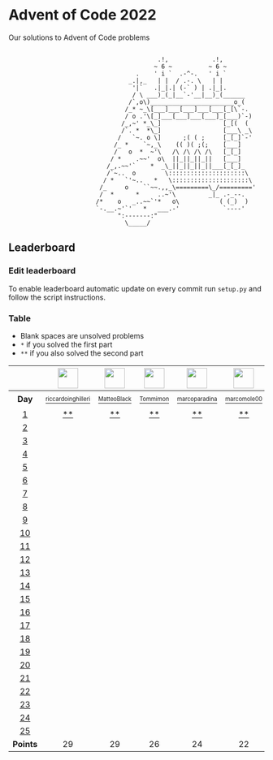 # Advent of Code 2022
Our solutions to Advent of Code problems 

```

                                         .!,            .!,
                                        ~ 6 ~          ~ 6 ~
                                   .    ' i `  .-^-.   ' i `
                                 _.|,_   | |  / .-. \   | |
                                  '|`   .|_|.| (-` ) | .|_|.
                                  / \ ___)_(_|__`-'__|__)_(______
                                 /`,o\)_______________________o_(
                                /_* ~_\[___]___[___]___[___[_[\`-.
                                / o .'\[_]___[___]___[___]_[___)`-)
                               /_,~' *_\_]                 [_[(  (
                               /`. *  *\_]                 [___\ _\
                              /   `~. o \]      ;( ( ;     [_[_]`-'
                             /_ *    `~,_\    (( )( ;(;    [___]
                             /   o  *  ~'\   /\ /\ /\ /\   [_[_]
                            / *    .~~'  o\  ||_||_||_||   [___]
                           /_,.~~'`    *  _\_||_||_||_||___[_[_]_
                           /`~..  o        \:::::::::::::::::::::\
                          / *   `'~..   *   \:::::::::::::::::::::\
                         /_     o    ``~~.,,_\=========\_/========='
                         /  *      *     ..~'\         _|_ .-_--.
                        /*    o   _..~~`'*   o\           ( (_)  )
                        `-.__.~'`'   *   ___.-'            `----'
                              ":-------:"
                                \_____/
```

## Leaderboard

### Edit leaderboard
To enable leaderboard automatic update on every commit run `setup.py` and
follow the script instructions.

### Table
- Blank spaces are unsolved problems
- `*` if you solved the first part
- `**` if you also solved the second part

<!---LEADERBOARD_GRID_BEGIN:1669938872
Tommimon,https://avatars.githubusercontent.com/u/37435103?v=4
Gonduls,https://avatars.githubusercontent.com/u/74541475?v=4
Marco Molè,https://avatars.githubusercontent.com/u/57618578?v=4,marcomole00
marcoparadina,https://avatars.githubusercontent.com/u/18370800?v=4
MatteoBlack,https://avatars.githubusercontent.com/u/62394493?v=4,IronBlack,MatteoBlack
matteomiceli,https://avatars.githubusercontent.com/u/58422802?v=4
mynam3isg00d,https://avatars.githubusercontent.com/u/36343432?v=4
Puricelli,https://avatars.githubusercontent.com/u/80168364?v=4
riccardo-negri,https://avatars.githubusercontent.com/u/67798955?v=4
riccardoinghilleri,https://avatars.githubusercontent.com/u/100593859?v=4
Alessandro Nazzari,https://avatars.githubusercontent.com/u/24700291?v=4,zoythum
LEADERBOARD_GRID_END--->
| | <a href="https://github.com/riccardoinghilleri"><img src="https://avatars.githubusercontent.com/u/100593859?v=4" width="40" height="40"/></a> | <a href="https://github.com/IronBlack"><img src="https://avatars.githubusercontent.com/u/62394493?v=4" width="40" height="40"/></a> | <a href="https://github.com/Tommimon"><img src="https://avatars.githubusercontent.com/u/37435103?v=4" width="40" height="40"/></a> | <a href="https://github.com/marcoparadina"><img src="https://avatars.githubusercontent.com/u/18370800?v=4" width="40" height="40"/></a> | <a href="https://github.com/marcomole00"><img src="https://avatars.githubusercontent.com/u/57618578?v=4" width="40" height="40"/></a> | <a href="https://github.com/Gonduls"><img src="https://avatars.githubusercontent.com/u/74541475?v=4" width="40" height="40"/></a> | <a href="https://github.com/zoythum"><img src="https://avatars.githubusercontent.com/u/24700291?v=4" width="40" height="40"/></a> | <a href="https://github.com/mynam3isg00d"><img src="https://avatars.githubusercontent.com/u/36343432?v=4" width="40" height="40"/></a> | <a href="https://github.com/Puricelli"><img src="https://avatars.githubusercontent.com/u/80168364?v=4" width="40" height="40"/></a> | <a href="https://github.com/riccardo-negri"><img src="https://avatars.githubusercontent.com/u/67798955?v=4" width="40" height="40"/></a> |
| :---: | :---: | :---: | :---: | :---: | :---: | :---: | :---: | :---: | :---: | :---: |
| **Day** | <a href="https://github.com/riccardoinghilleri"><sup><sub>riccardoinghilleri</sub></sup></a> | <a href="https://github.com/IronBlack"><sup><sub>MatteoBlack</sub></sup></a> | <a href="https://github.com/Tommimon"><sup><sub>Tommimon</sub></sup></a> | <a href="https://github.com/marcoparadina"><sup><sub>marcoparadina</sub></sup></a> | <a href="https://github.com/marcomole00"><sup><sub>marcomole00</sub></sup></a> | <a href="https://github.com/Gonduls"><sup><sub>Gonduls</sub></sup></a> | <a href="https://github.com/zoythum"><sup><sub>zoythum</sub></sup></a> | <a href="https://github.com/mynam3isg00d"><sup><sub>mynam3isg00d</sub></sup></a> | <a href="https://github.com/Puricelli"><sup><sub>Puricelli</sub></sup></a> | <a href="https://github.com/riccardo-negri"><sup><sub>riccardo-negri</sub></sup></a> |
| [1][d1] | [**][d1u0] | [**][d1u1] | [**][d1u2] | [**][d1u3] | [**][d1u4] | [**][d1u5] | [**][d1u6] | [**][d1u7] | [**][d1u8] | [**][d1u9] |
| [2][d2] | [ ][d2u0] | [ ][d2u1] | [ ][d2u2] | [ ][d2u3] | [ ][d2u4] | [ ][d2u5] | [ ][d2u6] | [ ][d2u7] | [ ][d2u8] | [ ][d2u9] |
| [3][d3] | [ ][d3u0] | [ ][d3u1] | [ ][d3u2] | [ ][d3u3] | [ ][d3u4] | [ ][d3u5] | [ ][d3u6] | [ ][d3u7] | [ ][d3u8] | [ ][d3u9] |
| [4][d4] | [ ][d4u0] | [ ][d4u1] | [ ][d4u2] | [ ][d4u3] | [ ][d4u4] | [ ][d4u5] | [ ][d4u6] | [ ][d4u7] | [ ][d4u8] | [ ][d4u9] |
| [5][d5] | [ ][d5u0] | [ ][d5u1] | [ ][d5u2] | [ ][d5u3] | [ ][d5u4] | [ ][d5u5] | [ ][d5u6] | [ ][d5u7] | [ ][d5u8] | [ ][d5u9] |
| [6][d6] | [ ][d6u0] | [ ][d6u1] | [ ][d6u2] | [ ][d6u3] | [ ][d6u4] | [ ][d6u5] | [ ][d6u6] | [ ][d6u7] | [ ][d6u8] | [ ][d6u9] |
| [7][d7] | [ ][d7u0] | [ ][d7u1] | [ ][d7u2] | [ ][d7u3] | [ ][d7u4] | [ ][d7u5] | [ ][d7u6] | [ ][d7u7] | [ ][d7u8] | [ ][d7u9] |
| [8][d8] | [ ][d8u0] | [ ][d8u1] | [ ][d8u2] | [ ][d8u3] | [ ][d8u4] | [ ][d8u5] | [ ][d8u6] | [ ][d8u7] | [ ][d8u8] | [ ][d8u9] |
| [9][d9] | [ ][d9u0] | [ ][d9u1] | [ ][d9u2] | [ ][d9u3] | [ ][d9u4] | [ ][d9u5] | [ ][d9u6] | [ ][d9u7] | [ ][d9u8] | [ ][d9u9] |
| [10][d10] | [ ][d10u0] | [ ][d10u1] | [ ][d10u2] | [ ][d10u3] | [ ][d10u4] | [ ][d10u5] | [ ][d10u6] | [ ][d10u7] | [ ][d10u8] | [ ][d10u9] |
| [11][d11] | [ ][d11u0] | [ ][d11u1] | [ ][d11u2] | [ ][d11u3] | [ ][d11u4] | [ ][d11u5] | [ ][d11u6] | [ ][d11u7] | [ ][d11u8] | [ ][d11u9] |
| [12][d12] | [ ][d12u0] | [ ][d12u1] | [ ][d12u2] | [ ][d12u3] | [ ][d12u4] | [ ][d12u5] | [ ][d12u6] | [ ][d12u7] | [ ][d12u8] | [ ][d12u9] |
| [13][d13] | [ ][d13u0] | [ ][d13u1] | [ ][d13u2] | [ ][d13u3] | [ ][d13u4] | [ ][d13u5] | [ ][d13u6] | [ ][d13u7] | [ ][d13u8] | [ ][d13u9] |
| [14][d14] | [ ][d14u0] | [ ][d14u1] | [ ][d14u2] | [ ][d14u3] | [ ][d14u4] | [ ][d14u5] | [ ][d14u6] | [ ][d14u7] | [ ][d14u8] | [ ][d14u9] |
| [15][d15] | [ ][d15u0] | [ ][d15u1] | [ ][d15u2] | [ ][d15u3] | [ ][d15u4] | [ ][d15u5] | [ ][d15u6] | [ ][d15u7] | [ ][d15u8] | [ ][d15u9] |
| [16][d16] | [ ][d16u0] | [ ][d16u1] | [ ][d16u2] | [ ][d16u3] | [ ][d16u4] | [ ][d16u5] | [ ][d16u6] | [ ][d16u7] | [ ][d16u8] | [ ][d16u9] |
| [17][d17] | [ ][d17u0] | [ ][d17u1] | [ ][d17u2] | [ ][d17u3] | [ ][d17u4] | [ ][d17u5] | [ ][d17u6] | [ ][d17u7] | [ ][d17u8] | [ ][d17u9] |
| [18][d18] | [ ][d18u0] | [ ][d18u1] | [ ][d18u2] | [ ][d18u3] | [ ][d18u4] | [ ][d18u5] | [ ][d18u6] | [ ][d18u7] | [ ][d18u8] | [ ][d18u9] |
| [19][d19] | [ ][d19u0] | [ ][d19u1] | [ ][d19u2] | [ ][d19u3] | [ ][d19u4] | [ ][d19u5] | [ ][d19u6] | [ ][d19u7] | [ ][d19u8] | [ ][d19u9] |
| [20][d20] | [ ][d20u0] | [ ][d20u1] | [ ][d20u2] | [ ][d20u3] | [ ][d20u4] | [ ][d20u5] | [ ][d20u6] | [ ][d20u7] | [ ][d20u8] | [ ][d20u9] |
| [21][d21] | [ ][d21u0] | [ ][d21u1] | [ ][d21u2] | [ ][d21u3] | [ ][d21u4] | [ ][d21u5] | [ ][d21u6] | [ ][d21u7] | [ ][d21u8] | [ ][d21u9] |
| [22][d22] | [ ][d22u0] | [ ][d22u1] | [ ][d22u2] | [ ][d22u3] | [ ][d22u4] | [ ][d22u5] | [ ][d22u6] | [ ][d22u7] | [ ][d22u8] | [ ][d22u9] |
| [23][d23] | [ ][d23u0] | [ ][d23u1] | [ ][d23u2] | [ ][d23u3] | [ ][d23u4] | [ ][d23u5] | [ ][d23u6] | [ ][d23u7] | [ ][d23u8] | [ ][d23u9] |
| [24][d24] | [ ][d24u0] | [ ][d24u1] | [ ][d24u2] | [ ][d24u3] | [ ][d24u4] | [ ][d24u5] | [ ][d24u6] | [ ][d24u7] | [ ][d24u8] | [ ][d24u9] |
| [25][d25] | [ ][d25u0] | [ ][d25u1] | [ ][d25u2] | [ ][d25u3] | [ ][d25u4] | [ ][d25u5] | [ ][d25u6] | [ ][d25u7] | [ ][d25u8] | [ ][d25u9] |
| **Points** | 29 | 29 | 26 | 24 | 22 | 18 | 16 | 12 | 6 | 4 |


[d1]: https://adventofcode.com/2022/day/1
[d2]: https://adventofcode.com/2022/day/2
[d3]: https://adventofcode.com/2022/day/3
[d4]: https://adventofcode.com/2022/day/4
[d5]: https://adventofcode.com/2022/day/5
[d6]: https://adventofcode.com/2022/day/6
[d7]: https://adventofcode.com/2022/day/7
[d8]: https://adventofcode.com/2022/day/8
[d9]: https://adventofcode.com/2022/day/9
[d10]: https://adventofcode.com/2022/day/10
[d11]: https://adventofcode.com/2022/day/11
[d12]: https://adventofcode.com/2022/day/12
[d13]: https://adventofcode.com/2022/day/13
[d14]: https://adventofcode.com/2022/day/14
[d15]: https://adventofcode.com/2022/day/15
[d16]: https://adventofcode.com/2022/day/16
[d17]: https://adventofcode.com/2022/day/17
[d18]: https://adventofcode.com/2022/day/18
[d19]: https://adventofcode.com/2022/day/19
[d20]: https://adventofcode.com/2022/day/20
[d21]: https://adventofcode.com/2022/day/21
[d22]: https://adventofcode.com/2022/day/22
[d23]: https://adventofcode.com/2022/day/23
[d24]: https://adventofcode.com/2022/day/24
[d25]: https://adventofcode.com/2022/day/25


[d1u0]: https://github.com/Tommimon/advent-of-code-2022/tree/main/riccardoinghilleri/d01
[d1u1]: https://github.com/Tommimon/advent-of-code-2022/tree/main/MatteoBlack/d01
[d1u2]: https://github.com/Tommimon/advent-of-code-2022/tree/main/Tommimon/d01
[d1u3]: https://github.com/Tommimon/advent-of-code-2022/tree/main/marcoparadina/d01
[d1u4]: https://github.com/Tommimon/advent-of-code-2022/tree/main/marcomole00/d01
[d1u5]: https://github.com/Tommimon/advent-of-code-2022/tree/main/Gonduls/d01
[d1u6]: https://github.com/Tommimon/advent-of-code-2022/tree/main/zoythum/d01
[d1u7]: https://github.com/Tommimon/advent-of-code-2022/tree/main/mynam3isg00d/d01
[d1u8]: https://github.com/Tommimon/advent-of-code-2022/tree/main/Puricelli/d01
[d1u9]: https://github.com/Tommimon/advent-of-code-2022/tree/main/riccardo-negri/d01
[d2u0]: https://github.com/Tommimon/advent-of-code-2022/tree/main/riccardoinghilleri/d02
[d2u1]: https://github.com/Tommimon/advent-of-code-2022/tree/main/MatteoBlack/d02
[d2u2]: https://github.com/Tommimon/advent-of-code-2022/tree/main/Tommimon/d02
[d2u3]: https://github.com/Tommimon/advent-of-code-2022/tree/main/marcoparadina/d02
[d2u4]: https://github.com/Tommimon/advent-of-code-2022/tree/main/marcomole00/d02
[d2u5]: https://github.com/Tommimon/advent-of-code-2022/tree/main/Gonduls/d02
[d2u6]: https://github.com/Tommimon/advent-of-code-2022/tree/main/zoythum/d02
[d2u7]: https://github.com/Tommimon/advent-of-code-2022/tree/main/mynam3isg00d/d02
[d2u8]: https://github.com/Tommimon/advent-of-code-2022/tree/main/Puricelli/d02
[d2u9]: https://github.com/Tommimon/advent-of-code-2022/tree/main/riccardo-negri/d02
[d3u0]: https://github.com/Tommimon/advent-of-code-2022/tree/main/riccardoinghilleri/d03
[d3u1]: https://github.com/Tommimon/advent-of-code-2022/tree/main/MatteoBlack/d03
[d3u2]: https://github.com/Tommimon/advent-of-code-2022/tree/main/Tommimon/d03
[d3u3]: https://github.com/Tommimon/advent-of-code-2022/tree/main/marcoparadina/d03
[d3u4]: https://github.com/Tommimon/advent-of-code-2022/tree/main/marcomole00/d03
[d3u5]: https://github.com/Tommimon/advent-of-code-2022/tree/main/Gonduls/d03
[d3u6]: https://github.com/Tommimon/advent-of-code-2022/tree/main/zoythum/d03
[d3u7]: https://github.com/Tommimon/advent-of-code-2022/tree/main/mynam3isg00d/d03
[d3u8]: https://github.com/Tommimon/advent-of-code-2022/tree/main/Puricelli/d03
[d3u9]: https://github.com/Tommimon/advent-of-code-2022/tree/main/riccardo-negri/d03
[d4u0]: https://github.com/Tommimon/advent-of-code-2022/tree/main/riccardoinghilleri/d04
[d4u1]: https://github.com/Tommimon/advent-of-code-2022/tree/main/MatteoBlack/d04
[d4u2]: https://github.com/Tommimon/advent-of-code-2022/tree/main/Tommimon/d04
[d4u3]: https://github.com/Tommimon/advent-of-code-2022/tree/main/marcoparadina/d04
[d4u4]: https://github.com/Tommimon/advent-of-code-2022/tree/main/marcomole00/d04
[d4u5]: https://github.com/Tommimon/advent-of-code-2022/tree/main/Gonduls/d04
[d4u6]: https://github.com/Tommimon/advent-of-code-2022/tree/main/zoythum/d04
[d4u7]: https://github.com/Tommimon/advent-of-code-2022/tree/main/mynam3isg00d/d04
[d4u8]: https://github.com/Tommimon/advent-of-code-2022/tree/main/Puricelli/d04
[d4u9]: https://github.com/Tommimon/advent-of-code-2022/tree/main/riccardo-negri/d04
[d5u0]: https://github.com/Tommimon/advent-of-code-2022/tree/main/riccardoinghilleri/d05
[d5u1]: https://github.com/Tommimon/advent-of-code-2022/tree/main/MatteoBlack/d05
[d5u2]: https://github.com/Tommimon/advent-of-code-2022/tree/main/Tommimon/d05
[d5u3]: https://github.com/Tommimon/advent-of-code-2022/tree/main/marcoparadina/d05
[d5u4]: https://github.com/Tommimon/advent-of-code-2022/tree/main/marcomole00/d05
[d5u5]: https://github.com/Tommimon/advent-of-code-2022/tree/main/Gonduls/d05
[d5u6]: https://github.com/Tommimon/advent-of-code-2022/tree/main/zoythum/d05
[d5u7]: https://github.com/Tommimon/advent-of-code-2022/tree/main/mynam3isg00d/d05
[d5u8]: https://github.com/Tommimon/advent-of-code-2022/tree/main/Puricelli/d05
[d5u9]: https://github.com/Tommimon/advent-of-code-2022/tree/main/riccardo-negri/d05
[d6u0]: https://github.com/Tommimon/advent-of-code-2022/tree/main/riccardoinghilleri/d06
[d6u1]: https://github.com/Tommimon/advent-of-code-2022/tree/main/MatteoBlack/d06
[d6u2]: https://github.com/Tommimon/advent-of-code-2022/tree/main/Tommimon/d06
[d6u3]: https://github.com/Tommimon/advent-of-code-2022/tree/main/marcoparadina/d06
[d6u4]: https://github.com/Tommimon/advent-of-code-2022/tree/main/marcomole00/d06
[d6u5]: https://github.com/Tommimon/advent-of-code-2022/tree/main/Gonduls/d06
[d6u6]: https://github.com/Tommimon/advent-of-code-2022/tree/main/zoythum/d06
[d6u7]: https://github.com/Tommimon/advent-of-code-2022/tree/main/mynam3isg00d/d06
[d6u8]: https://github.com/Tommimon/advent-of-code-2022/tree/main/Puricelli/d06
[d6u9]: https://github.com/Tommimon/advent-of-code-2022/tree/main/riccardo-negri/d06
[d7u0]: https://github.com/Tommimon/advent-of-code-2022/tree/main/riccardoinghilleri/d07
[d7u1]: https://github.com/Tommimon/advent-of-code-2022/tree/main/MatteoBlack/d07
[d7u2]: https://github.com/Tommimon/advent-of-code-2022/tree/main/Tommimon/d07
[d7u3]: https://github.com/Tommimon/advent-of-code-2022/tree/main/marcoparadina/d07
[d7u4]: https://github.com/Tommimon/advent-of-code-2022/tree/main/marcomole00/d07
[d7u5]: https://github.com/Tommimon/advent-of-code-2022/tree/main/Gonduls/d07
[d7u6]: https://github.com/Tommimon/advent-of-code-2022/tree/main/zoythum/d07
[d7u7]: https://github.com/Tommimon/advent-of-code-2022/tree/main/mynam3isg00d/d07
[d7u8]: https://github.com/Tommimon/advent-of-code-2022/tree/main/Puricelli/d07
[d7u9]: https://github.com/Tommimon/advent-of-code-2022/tree/main/riccardo-negri/d07
[d8u0]: https://github.com/Tommimon/advent-of-code-2022/tree/main/riccardoinghilleri/d08
[d8u1]: https://github.com/Tommimon/advent-of-code-2022/tree/main/MatteoBlack/d08
[d8u2]: https://github.com/Tommimon/advent-of-code-2022/tree/main/Tommimon/d08
[d8u3]: https://github.com/Tommimon/advent-of-code-2022/tree/main/marcoparadina/d08
[d8u4]: https://github.com/Tommimon/advent-of-code-2022/tree/main/marcomole00/d08
[d8u5]: https://github.com/Tommimon/advent-of-code-2022/tree/main/Gonduls/d08
[d8u6]: https://github.com/Tommimon/advent-of-code-2022/tree/main/zoythum/d08
[d8u7]: https://github.com/Tommimon/advent-of-code-2022/tree/main/mynam3isg00d/d08
[d8u8]: https://github.com/Tommimon/advent-of-code-2022/tree/main/Puricelli/d08
[d8u9]: https://github.com/Tommimon/advent-of-code-2022/tree/main/riccardo-negri/d08
[d9u0]: https://github.com/Tommimon/advent-of-code-2022/tree/main/riccardoinghilleri/d09
[d9u1]: https://github.com/Tommimon/advent-of-code-2022/tree/main/MatteoBlack/d09
[d9u2]: https://github.com/Tommimon/advent-of-code-2022/tree/main/Tommimon/d09
[d9u3]: https://github.com/Tommimon/advent-of-code-2022/tree/main/marcoparadina/d09
[d9u4]: https://github.com/Tommimon/advent-of-code-2022/tree/main/marcomole00/d09
[d9u5]: https://github.com/Tommimon/advent-of-code-2022/tree/main/Gonduls/d09
[d9u6]: https://github.com/Tommimon/advent-of-code-2022/tree/main/zoythum/d09
[d9u7]: https://github.com/Tommimon/advent-of-code-2022/tree/main/mynam3isg00d/d09
[d9u8]: https://github.com/Tommimon/advent-of-code-2022/tree/main/Puricelli/d09
[d9u9]: https://github.com/Tommimon/advent-of-code-2022/tree/main/riccardo-negri/d09
[d10u0]: https://github.com/Tommimon/advent-of-code-2022/tree/main/riccardoinghilleri/d10
[d10u1]: https://github.com/Tommimon/advent-of-code-2022/tree/main/MatteoBlack/d10
[d10u2]: https://github.com/Tommimon/advent-of-code-2022/tree/main/Tommimon/d10
[d10u3]: https://github.com/Tommimon/advent-of-code-2022/tree/main/marcoparadina/d10
[d10u4]: https://github.com/Tommimon/advent-of-code-2022/tree/main/marcomole00/d10
[d10u5]: https://github.com/Tommimon/advent-of-code-2022/tree/main/Gonduls/d10
[d10u6]: https://github.com/Tommimon/advent-of-code-2022/tree/main/zoythum/d10
[d10u7]: https://github.com/Tommimon/advent-of-code-2022/tree/main/mynam3isg00d/d10
[d10u8]: https://github.com/Tommimon/advent-of-code-2022/tree/main/Puricelli/d10
[d10u9]: https://github.com/Tommimon/advent-of-code-2022/tree/main/riccardo-negri/d10
[d11u0]: https://github.com/Tommimon/advent-of-code-2022/tree/main/riccardoinghilleri/d11
[d11u1]: https://github.com/Tommimon/advent-of-code-2022/tree/main/MatteoBlack/d11
[d11u2]: https://github.com/Tommimon/advent-of-code-2022/tree/main/Tommimon/d11
[d11u3]: https://github.com/Tommimon/advent-of-code-2022/tree/main/marcoparadina/d11
[d11u4]: https://github.com/Tommimon/advent-of-code-2022/tree/main/marcomole00/d11
[d11u5]: https://github.com/Tommimon/advent-of-code-2022/tree/main/Gonduls/d11
[d11u6]: https://github.com/Tommimon/advent-of-code-2022/tree/main/zoythum/d11
[d11u7]: https://github.com/Tommimon/advent-of-code-2022/tree/main/mynam3isg00d/d11
[d11u8]: https://github.com/Tommimon/advent-of-code-2022/tree/main/Puricelli/d11
[d11u9]: https://github.com/Tommimon/advent-of-code-2022/tree/main/riccardo-negri/d11
[d12u0]: https://github.com/Tommimon/advent-of-code-2022/tree/main/riccardoinghilleri/d12
[d12u1]: https://github.com/Tommimon/advent-of-code-2022/tree/main/MatteoBlack/d12
[d12u2]: https://github.com/Tommimon/advent-of-code-2022/tree/main/Tommimon/d12
[d12u3]: https://github.com/Tommimon/advent-of-code-2022/tree/main/marcoparadina/d12
[d12u4]: https://github.com/Tommimon/advent-of-code-2022/tree/main/marcomole00/d12
[d12u5]: https://github.com/Tommimon/advent-of-code-2022/tree/main/Gonduls/d12
[d12u6]: https://github.com/Tommimon/advent-of-code-2022/tree/main/zoythum/d12
[d12u7]: https://github.com/Tommimon/advent-of-code-2022/tree/main/mynam3isg00d/d12
[d12u8]: https://github.com/Tommimon/advent-of-code-2022/tree/main/Puricelli/d12
[d12u9]: https://github.com/Tommimon/advent-of-code-2022/tree/main/riccardo-negri/d12
[d13u0]: https://github.com/Tommimon/advent-of-code-2022/tree/main/riccardoinghilleri/d13
[d13u1]: https://github.com/Tommimon/advent-of-code-2022/tree/main/MatteoBlack/d13
[d13u2]: https://github.com/Tommimon/advent-of-code-2022/tree/main/Tommimon/d13
[d13u3]: https://github.com/Tommimon/advent-of-code-2022/tree/main/marcoparadina/d13
[d13u4]: https://github.com/Tommimon/advent-of-code-2022/tree/main/marcomole00/d13
[d13u5]: https://github.com/Tommimon/advent-of-code-2022/tree/main/Gonduls/d13
[d13u6]: https://github.com/Tommimon/advent-of-code-2022/tree/main/zoythum/d13
[d13u7]: https://github.com/Tommimon/advent-of-code-2022/tree/main/mynam3isg00d/d13
[d13u8]: https://github.com/Tommimon/advent-of-code-2022/tree/main/Puricelli/d13
[d13u9]: https://github.com/Tommimon/advent-of-code-2022/tree/main/riccardo-negri/d13
[d14u0]: https://github.com/Tommimon/advent-of-code-2022/tree/main/riccardoinghilleri/d14
[d14u1]: https://github.com/Tommimon/advent-of-code-2022/tree/main/MatteoBlack/d14
[d14u2]: https://github.com/Tommimon/advent-of-code-2022/tree/main/Tommimon/d14
[d14u3]: https://github.com/Tommimon/advent-of-code-2022/tree/main/marcoparadina/d14
[d14u4]: https://github.com/Tommimon/advent-of-code-2022/tree/main/marcomole00/d14
[d14u5]: https://github.com/Tommimon/advent-of-code-2022/tree/main/Gonduls/d14
[d14u6]: https://github.com/Tommimon/advent-of-code-2022/tree/main/zoythum/d14
[d14u7]: https://github.com/Tommimon/advent-of-code-2022/tree/main/mynam3isg00d/d14
[d14u8]: https://github.com/Tommimon/advent-of-code-2022/tree/main/Puricelli/d14
[d14u9]: https://github.com/Tommimon/advent-of-code-2022/tree/main/riccardo-negri/d14
[d15u0]: https://github.com/Tommimon/advent-of-code-2022/tree/main/riccardoinghilleri/d15
[d15u1]: https://github.com/Tommimon/advent-of-code-2022/tree/main/MatteoBlack/d15
[d15u2]: https://github.com/Tommimon/advent-of-code-2022/tree/main/Tommimon/d15
[d15u3]: https://github.com/Tommimon/advent-of-code-2022/tree/main/marcoparadina/d15
[d15u4]: https://github.com/Tommimon/advent-of-code-2022/tree/main/marcomole00/d15
[d15u5]: https://github.com/Tommimon/advent-of-code-2022/tree/main/Gonduls/d15
[d15u6]: https://github.com/Tommimon/advent-of-code-2022/tree/main/zoythum/d15
[d15u7]: https://github.com/Tommimon/advent-of-code-2022/tree/main/mynam3isg00d/d15
[d15u8]: https://github.com/Tommimon/advent-of-code-2022/tree/main/Puricelli/d15
[d15u9]: https://github.com/Tommimon/advent-of-code-2022/tree/main/riccardo-negri/d15
[d16u0]: https://github.com/Tommimon/advent-of-code-2022/tree/main/riccardoinghilleri/d16
[d16u1]: https://github.com/Tommimon/advent-of-code-2022/tree/main/MatteoBlack/d16
[d16u2]: https://github.com/Tommimon/advent-of-code-2022/tree/main/Tommimon/d16
[d16u3]: https://github.com/Tommimon/advent-of-code-2022/tree/main/marcoparadina/d16
[d16u4]: https://github.com/Tommimon/advent-of-code-2022/tree/main/marcomole00/d16
[d16u5]: https://github.com/Tommimon/advent-of-code-2022/tree/main/Gonduls/d16
[d16u6]: https://github.com/Tommimon/advent-of-code-2022/tree/main/zoythum/d16
[d16u7]: https://github.com/Tommimon/advent-of-code-2022/tree/main/mynam3isg00d/d16
[d16u8]: https://github.com/Tommimon/advent-of-code-2022/tree/main/Puricelli/d16
[d16u9]: https://github.com/Tommimon/advent-of-code-2022/tree/main/riccardo-negri/d16
[d17u0]: https://github.com/Tommimon/advent-of-code-2022/tree/main/riccardoinghilleri/d17
[d17u1]: https://github.com/Tommimon/advent-of-code-2022/tree/main/MatteoBlack/d17
[d17u2]: https://github.com/Tommimon/advent-of-code-2022/tree/main/Tommimon/d17
[d17u3]: https://github.com/Tommimon/advent-of-code-2022/tree/main/marcoparadina/d17
[d17u4]: https://github.com/Tommimon/advent-of-code-2022/tree/main/marcomole00/d17
[d17u5]: https://github.com/Tommimon/advent-of-code-2022/tree/main/Gonduls/d17
[d17u6]: https://github.com/Tommimon/advent-of-code-2022/tree/main/zoythum/d17
[d17u7]: https://github.com/Tommimon/advent-of-code-2022/tree/main/mynam3isg00d/d17
[d17u8]: https://github.com/Tommimon/advent-of-code-2022/tree/main/Puricelli/d17
[d17u9]: https://github.com/Tommimon/advent-of-code-2022/tree/main/riccardo-negri/d17
[d18u0]: https://github.com/Tommimon/advent-of-code-2022/tree/main/riccardoinghilleri/d18
[d18u1]: https://github.com/Tommimon/advent-of-code-2022/tree/main/MatteoBlack/d18
[d18u2]: https://github.com/Tommimon/advent-of-code-2022/tree/main/Tommimon/d18
[d18u3]: https://github.com/Tommimon/advent-of-code-2022/tree/main/marcoparadina/d18
[d18u4]: https://github.com/Tommimon/advent-of-code-2022/tree/main/marcomole00/d18
[d18u5]: https://github.com/Tommimon/advent-of-code-2022/tree/main/Gonduls/d18
[d18u6]: https://github.com/Tommimon/advent-of-code-2022/tree/main/zoythum/d18
[d18u7]: https://github.com/Tommimon/advent-of-code-2022/tree/main/mynam3isg00d/d18
[d18u8]: https://github.com/Tommimon/advent-of-code-2022/tree/main/Puricelli/d18
[d18u9]: https://github.com/Tommimon/advent-of-code-2022/tree/main/riccardo-negri/d18
[d19u0]: https://github.com/Tommimon/advent-of-code-2022/tree/main/riccardoinghilleri/d19
[d19u1]: https://github.com/Tommimon/advent-of-code-2022/tree/main/MatteoBlack/d19
[d19u2]: https://github.com/Tommimon/advent-of-code-2022/tree/main/Tommimon/d19
[d19u3]: https://github.com/Tommimon/advent-of-code-2022/tree/main/marcoparadina/d19
[d19u4]: https://github.com/Tommimon/advent-of-code-2022/tree/main/marcomole00/d19
[d19u5]: https://github.com/Tommimon/advent-of-code-2022/tree/main/Gonduls/d19
[d19u6]: https://github.com/Tommimon/advent-of-code-2022/tree/main/zoythum/d19
[d19u7]: https://github.com/Tommimon/advent-of-code-2022/tree/main/mynam3isg00d/d19
[d19u8]: https://github.com/Tommimon/advent-of-code-2022/tree/main/Puricelli/d19
[d19u9]: https://github.com/Tommimon/advent-of-code-2022/tree/main/riccardo-negri/d19
[d20u0]: https://github.com/Tommimon/advent-of-code-2022/tree/main/riccardoinghilleri/d20
[d20u1]: https://github.com/Tommimon/advent-of-code-2022/tree/main/MatteoBlack/d20
[d20u2]: https://github.com/Tommimon/advent-of-code-2022/tree/main/Tommimon/d20
[d20u3]: https://github.com/Tommimon/advent-of-code-2022/tree/main/marcoparadina/d20
[d20u4]: https://github.com/Tommimon/advent-of-code-2022/tree/main/marcomole00/d20
[d20u5]: https://github.com/Tommimon/advent-of-code-2022/tree/main/Gonduls/d20
[d20u6]: https://github.com/Tommimon/advent-of-code-2022/tree/main/zoythum/d20
[d20u7]: https://github.com/Tommimon/advent-of-code-2022/tree/main/mynam3isg00d/d20
[d20u8]: https://github.com/Tommimon/advent-of-code-2022/tree/main/Puricelli/d20
[d20u9]: https://github.com/Tommimon/advent-of-code-2022/tree/main/riccardo-negri/d20
[d21u0]: https://github.com/Tommimon/advent-of-code-2022/tree/main/riccardoinghilleri/d21
[d21u1]: https://github.com/Tommimon/advent-of-code-2022/tree/main/MatteoBlack/d21
[d21u2]: https://github.com/Tommimon/advent-of-code-2022/tree/main/Tommimon/d21
[d21u3]: https://github.com/Tommimon/advent-of-code-2022/tree/main/marcoparadina/d21
[d21u4]: https://github.com/Tommimon/advent-of-code-2022/tree/main/marcomole00/d21
[d21u5]: https://github.com/Tommimon/advent-of-code-2022/tree/main/Gonduls/d21
[d21u6]: https://github.com/Tommimon/advent-of-code-2022/tree/main/zoythum/d21
[d21u7]: https://github.com/Tommimon/advent-of-code-2022/tree/main/mynam3isg00d/d21
[d21u8]: https://github.com/Tommimon/advent-of-code-2022/tree/main/Puricelli/d21
[d21u9]: https://github.com/Tommimon/advent-of-code-2022/tree/main/riccardo-negri/d21
[d22u0]: https://github.com/Tommimon/advent-of-code-2022/tree/main/riccardoinghilleri/d22
[d22u1]: https://github.com/Tommimon/advent-of-code-2022/tree/main/MatteoBlack/d22
[d22u2]: https://github.com/Tommimon/advent-of-code-2022/tree/main/Tommimon/d22
[d22u3]: https://github.com/Tommimon/advent-of-code-2022/tree/main/marcoparadina/d22
[d22u4]: https://github.com/Tommimon/advent-of-code-2022/tree/main/marcomole00/d22
[d22u5]: https://github.com/Tommimon/advent-of-code-2022/tree/main/Gonduls/d22
[d22u6]: https://github.com/Tommimon/advent-of-code-2022/tree/main/zoythum/d22
[d22u7]: https://github.com/Tommimon/advent-of-code-2022/tree/main/mynam3isg00d/d22
[d22u8]: https://github.com/Tommimon/advent-of-code-2022/tree/main/Puricelli/d22
[d22u9]: https://github.com/Tommimon/advent-of-code-2022/tree/main/riccardo-negri/d22
[d23u0]: https://github.com/Tommimon/advent-of-code-2022/tree/main/riccardoinghilleri/d23
[d23u1]: https://github.com/Tommimon/advent-of-code-2022/tree/main/MatteoBlack/d23
[d23u2]: https://github.com/Tommimon/advent-of-code-2022/tree/main/Tommimon/d23
[d23u3]: https://github.com/Tommimon/advent-of-code-2022/tree/main/marcoparadina/d23
[d23u4]: https://github.com/Tommimon/advent-of-code-2022/tree/main/marcomole00/d23
[d23u5]: https://github.com/Tommimon/advent-of-code-2022/tree/main/Gonduls/d23
[d23u6]: https://github.com/Tommimon/advent-of-code-2022/tree/main/zoythum/d23
[d23u7]: https://github.com/Tommimon/advent-of-code-2022/tree/main/mynam3isg00d/d23
[d23u8]: https://github.com/Tommimon/advent-of-code-2022/tree/main/Puricelli/d23
[d23u9]: https://github.com/Tommimon/advent-of-code-2022/tree/main/riccardo-negri/d23
[d24u0]: https://github.com/Tommimon/advent-of-code-2022/tree/main/riccardoinghilleri/d24
[d24u1]: https://github.com/Tommimon/advent-of-code-2022/tree/main/MatteoBlack/d24
[d24u2]: https://github.com/Tommimon/advent-of-code-2022/tree/main/Tommimon/d24
[d24u3]: https://github.com/Tommimon/advent-of-code-2022/tree/main/marcoparadina/d24
[d24u4]: https://github.com/Tommimon/advent-of-code-2022/tree/main/marcomole00/d24
[d24u5]: https://github.com/Tommimon/advent-of-code-2022/tree/main/Gonduls/d24
[d24u6]: https://github.com/Tommimon/advent-of-code-2022/tree/main/zoythum/d24
[d24u7]: https://github.com/Tommimon/advent-of-code-2022/tree/main/mynam3isg00d/d24
[d24u8]: https://github.com/Tommimon/advent-of-code-2022/tree/main/Puricelli/d24
[d24u9]: https://github.com/Tommimon/advent-of-code-2022/tree/main/riccardo-negri/d24
[d25u0]: https://github.com/Tommimon/advent-of-code-2022/tree/main/riccardoinghilleri/d25
[d25u1]: https://github.com/Tommimon/advent-of-code-2022/tree/main/MatteoBlack/d25
[d25u2]: https://github.com/Tommimon/advent-of-code-2022/tree/main/Tommimon/d25
[d25u3]: https://github.com/Tommimon/advent-of-code-2022/tree/main/marcoparadina/d25
[d25u4]: https://github.com/Tommimon/advent-of-code-2022/tree/main/marcomole00/d25
[d25u5]: https://github.com/Tommimon/advent-of-code-2022/tree/main/Gonduls/d25
[d25u6]: https://github.com/Tommimon/advent-of-code-2022/tree/main/zoythum/d25
[d25u7]: https://github.com/Tommimon/advent-of-code-2022/tree/main/mynam3isg00d/d25
[d25u8]: https://github.com/Tommimon/advent-of-code-2022/tree/main/Puricelli/d25
[d25u9]: https://github.com/Tommimon/advent-of-code-2022/tree/main/riccardo-negri/d25